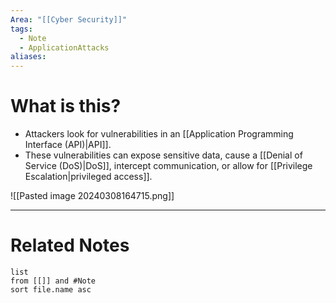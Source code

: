 ```yaml
---
Area: "[[Cyber Security]]"
tags:
  - Note
  - ApplicationAttacks
aliases:
---
```

# What is this?
- Attackers look for vulnerabilities in an [[Application Programming Interface (API)|API]].
- These vulnerabilities can expose sensitive data, cause a [[Denial of Service (DoS)|DoS]], intercept communication, or allow for [[Privilege Escalation|privileged access]].

![[Pasted image 20240308164715.png]]


---
# Related Notes
```dataview
list
from [[]] and #Note 
sort file.name asc
```
